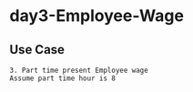 # day3-Employee-Wage
## Use Case
    3. Part time present Employee wage
    Assume part time hour is 8
    
